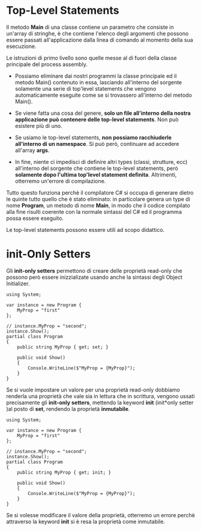 # Top-Level Statements

Il metodo **Main** di una classe contiene un parametro che consiste in un'array di stringhe, è che contiene l'elenco degli argomenti che possono essere passati all'applicazione dalla linea di comando al momento della sua esecuzione.

Le istruzioni di primo livello sono quelle messe al di fuori della classe principale del process assembly.

* Possiamo eliminare dai nostri programmi la classe principale ed il metodo Main() contenuto in essa, lasciando
  all'interno del sorgente solamente una serie di top'level statements che vengono automaticamente eseguite come se si trovassero all'interno del metodo Main().

* Se viene fatta una cosa del genere, **solo un file all'interno della nostra applicazione può contenere delle
  top-level statements**. Non può esistere più di uno.

* Se usiamo le top-level statements, **non possiamo racchiuderle all'interno di un namespace**. Si può però,
  continuare ad accedere all'array **args**.

* In fine, niente ci impedisci di definire altri types (classi, strutture, ecc) all'interno del sorgente che
  contiene le top-level statements, però **solamente dopo l'ultima top'level statement definita**. Altrimenti, otterremo un'errore di compilazione.

Tutto questo funziona perchè il compilatore C# si occupa di generare dietro le quinte tutto quello che è stato eliminato: in particolare genera un type di nome **Program**, un metodo di nome **Main**, in modo che il codice compilato alla fine risulti coerente con la normale sintassi del C# ed il programma possa essere eseguito.

Le top-level statements possono essere utili ad scopo didattico.

# init-Only Setters

Gli **init-only setters** permettono di creare delle proprietà read-only che possono però essere inizzializate usando anche la sintassi degli Object Initializer.

```
using System;

var instance = new Program {
    MyProp = "first"
};

// instance.MyProp = "second";
instance.Show();
partial class Program
{
    public string MyProp { get; set; }

    public void Show()
    {
        Console.WriteLine($"MyProp = {MyProp}");
    }
}
```

Se si vuole impostare un valore per una proprietà read-only dobbiamo renderla una proprietà che vale sia in lettura che in scrittura, vengono ussati precisamente gli **init-only setters**, mettendo la keyword **init** (init*only setter )al posto di **set**, rendendo la proprietà **inmutabile**.

```
using System;

var instance = new Program {
    MyProp = "first"
};

// instance.MyProp = "second";
instance.Show();
partial class Program
{
    public string MyProp { get; init; }

    public void Show()
    {
        Console.WriteLine($"MyProp = {MyProp}");
    }
}
```

Se si volesse modificare il valore della proprietà, otterremo un errore perchè attraverso la keyword **init** si è resa la proprietà come inmutabile.
